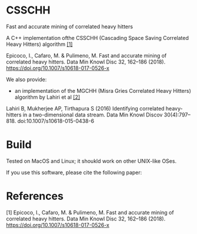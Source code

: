 # CSSCHH
Fast and accurate mining of correlated heavy hitters


A C++ implementation ofthe CSSCHH (Cascading Space Saving Correlated Heavy Hitters) algorithm [\[1\]][1]

Epicoco, I., Cafaro, M. & Pulimeno, M. Fast and accurate mining of correlated heavy hitters. Data Min Knowl Disc 32, 162–186 (2018). https://doi.org/10.1007/s10618-017-0526-x


We also provide:

- an implementation of the MGCHH (Misra Gries Correlated Heavy Hitters) algorithm by Lahiri et al [\[2\]][2]

Lahiri B, Mukherjee AP, Tirthapura S (2016) Identifying correlated heavy-hitters in a two-dimensional data stream. Data Min Knowl Discov 30(4):797–818. doi:10.1007/s10618-015-0438-6


# Build
Tested on MacOS and Linux; it shoukld work on other UNIX-like OSes.

If you use this software, please cite the following paper:



# References

\[1\] Epicoco, I., Cafaro, M. & Pulimeno, M. Fast and accurate mining of correlated heavy hitters. Data Min Knowl Disc 32, 162–186 (2018). https://doi.org/10.1007/s10618-017-0526-x

[1]: <https://link.springer.com/article/10.1007/s10618-017-0526-x#citeas> "Fast and accurate mining of correlated heavy hitters"

[2]: <https://link.springer.com/article/10.1007/s10618-015-0438-6> "Identifying correlated heavy-hitters in a two-dimensional data stream"

